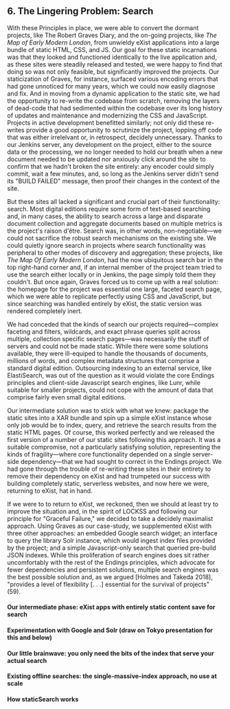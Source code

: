 ## 6. The Lingering Problem: Search



With these Principles in place, we were able to convert the dormant projects, like The Robert Graves Diary, and the on-going projects, like *The Map of Early Modern London*, from unwieldy eXist applications into a large bundle of static HTML, CSS, and JS. Our goal for these static incarnations was that they looked and functioned identically to the live application and, as these sites were steadily released and tested, we were happy to find that doing so was not only feasible, but significantly improved the projects. Our staticization of Graves, for instance, surfaced various encoding errors that had gone unnoticed for many years, which we could now easily diagnose and fix. And in moving from a dynamic application to the static site, we had the opportunity to re-write the codebase from scratch, removing the layers of dead-code that had sedimented within the codebase over its long history of updates and maintenance and modernizing the CSS and JavaScript. Projects in active development benefitted similarly; not only did these re-writes provide a good opportunity to scrutinize the project, lopping off code that was either irrelelvant or, in retrospect, decidely unnecessary.  Thanks to our Jenkins server, any development on the project, either to the source data or the processing, we no longer needed to hold our breath when a new document needed to be updated nor anxiously click around the site to confirm that we hadn't broken the site entirely: any encoder could simply commit, wait a few minutes, and, so long as the Jenkins server didn't send its "BUILD FAILED" message, then  proof their changes in the context of the site. 

<!--Image of the "old" graves homepage, maybe?-->

But these sites all lacked a significant and crucial part of their functionality: search. Most digital editions require some form of text-based searching and, in many cases, the ability to search across a large and disparate document collection and aggregate documents based on multiple metrics is the project's raison d'être. Search was, in other words, non-negotiable—we could not sacrifice the robust search mechanisms on the existing site. We could quietly ignore search in projects where search functionality was peripheral to other modes of discovery and aggregation; these projects, like *The Map Of Early Modern London*, had the now ubiquitous search bar in the top right-hand corner and, if an internal member of the project team tried to use the search either locally or in Jenkins, the page simply told them they couldn't. But once again, Graves forced us to come up with a real solution: the homepage for the project was essential one large, faceted search page, which we were able to replicate perfectly using CSS and JavaScript, but since searching was handled entirely by eXist, the static version was rendered completely inert. 

We had conceded that the kinds of search our projects required—complex faceting and filters, wildcards, and exact phrase queries split across multiple, collection specific search pages—was necessarily the stuff of servers and could not be made static. While there were some solutions available, they were  ill-equiped to handle the thousands of documents, millions of words, and complex metadata structures that comprise a standard digital edition. Outsourcing indexing to an external service, like ElastiSearch, was out of the question as it would violate the core Endings principles and client-side Javascript search engines, like Lunr, while suitable for smaller projects, could not cope with the amount of data that comprise fairly even small digital editions. 

Our intermediate solution was to stick with what we knew: package the static sites into a XAR bundle and spin up a simple eXist instance whose only job would be to index, query, and retrieve the search results from the static HTML pages. Of course, this worked perfectly and we released the first version of a number of our static sites following this approach. It was a suitable compromise, not a particularly satisfying solution, representing the kinds of fragility—where core functionality depended on a single server-side dependency—that we had sought to correct in the Endings project. We had gone through the trouble of re-writing these sites in their entirety to remove their dependency on eXist and had trumpeted our success with building completely static, serverless websites, and now here we were, returning to eXist, hat in hand. 

If we were to to return to eXist, we reckoned, then we should at least try to improve the situation and, in the spirit of LOCKSS and following our principle for "Graceful Failure," we decided to take a decidely maximalist approach. Using Graves as our case-study, we supplemented eXist with three other approaches: an embedded Google search widget; an interface to query the library Solr instance, which would ingest index files provided by the project; and a simple Javascript-only search that queried pre-build JSON indexes. While this proliferation of search engines does sit rather uncomfortably with the rest of the Endings principles, which advocate for fewer dependencies and persistent solutions, multiple search engines was the best possible solution and, as we argued [Holmes and Takeda 2018],  "provides a level of flexibility [. . .] essential for the survival of projects" (59). 



#### Our intermediate phase: eXist apps with entirely static content save for search



#### Experimentation with Google and Solr (draw on Tokyo presentation for this and below)



<!-- JT: I reversed the following two points (used to be existing first, then brainwave). But I wonder if it makes sense to have existing offline search at the beginning (i.e. we knew that there were some offline searches available, but they just couldn't work; we also knew that there were services that we could use, but that's entirely unsustainable since it introduces a major dependency outside of our control) -->

#### Our little brainwave: you only need the bits of the index that serve your actual search



#### Existing offline searches: the single-massive-index approach, no use at scale



#### How staticSearch works

